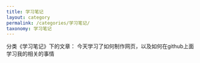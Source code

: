 ```yaml
---
title: 学习笔记
layout: category
permalink: /categories/学习笔记/
taxonomy: 学习笔记
---
```


分类《学习笔记》下的文章：
今天学习了如何制作网页，以及如何在github上面学习我的相关的事情
